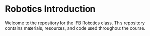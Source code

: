 # Robotics Introduction

Welcome to the repository for the IFB Robotics class. This repository contains materials, resources, and code used throughout the course.
